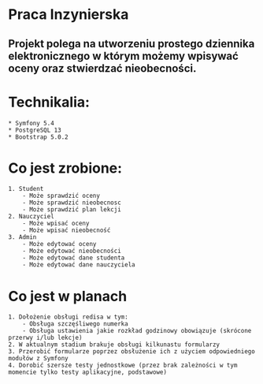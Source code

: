 # Praca Inzynierska

## Projekt polega na utworzeniu prostego dziennika elektronicznego w którym możemy wpisywać oceny oraz stwierdzać nieobecności.

# Technikalia:
    * Symfony 5.4
    * PostgreSQL 13
    * Bootstrap 5.0.2

# Co jest zrobione:

    1. Student
        - Może sprawdzić oceny
        - Może sprawdzić nieobecnosc
        - Może sprawdzić plan lekcji
    2. Nauczyciel
        - Może wpisać oceny
        - Może wpisać nieobecność
    3. Admin
        - Może edytować oceny
        - Może edytować nieobecności
        - Może edytować dane studenta
        - Może edytować dane nauczyciela

# Co jest w planach        
    1. Dołożenie obsługi redisa w tym:
        - Obsługa szczęśliwego numerka
        - Obsługa ustawienia jakie rozkład godzinowy obowiązuje (skrócone przerwy i/lub lekcje)
    2. W aktualnym stadium brakuje obsługi kilkunastu formularzy
    3. Przerobić formularze poprzez obsłużenie ich z użyciem odpowiedniego modułów z Symfony
    4. Dorobić szersze testy jednostkowe (przez brak zależności w tym momencie tylko testy aplikacyjne, podstawowe)

    
